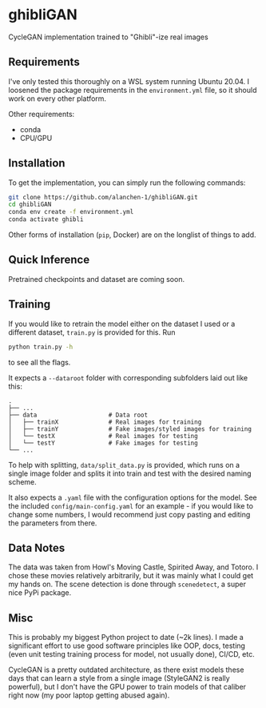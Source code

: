 # ghibliGAN

CycleGAN implementation trained to "Ghibli"-ize real images

## Requirements
I've only tested this thoroughly on a WSL system running Ubuntu 20.04. I loosened the package requirements in the `environment.yml` file, so it should work on every other platform.

Other requirements:
- conda
- CPU/GPU

## Installation
To get the implementation, you can simply run the following commands:
```bash
git clone https://github.com/alanchen-1/ghibliGAN.git
cd ghibliGAN
conda env create -f environment.yml
conda activate ghibli
```

Other forms of installation (`pip`, Docker) are on the longlist of things to add.

## Quick Inference
<UNDER CONSTRUCTION>
Pretrained checkpoints and dataset are coming soon.

## Training
If you would like to retrain the model either on the dataset I used or a different dataset, `train.py` is provided for this. Run
```bash
python train.py -h
```
to see all the flags. 

It expects a `--dataroot` folder with corresponding subfolders laid out like this:
```
.
├── ...
├── data                    # Data root
│   ├── trainX              # Real images for training
│   ├── trainY              # Fake images/styled images for training
│   └── testX               # Real images for testing
│   └── testY               # Fake images for testing
└── ...
```
To help with splitting, `data/split_data.py` is provided, which runs on a single image folder and splits it into train and test with the desired naming scheme.

It also expects a `.yaml` file with the configuration options for the model. See the included `config/main-config.yaml` for an example - if you would like to change some numbers, I would recommend just copy pasting and editing the parameters from there.

## Data Notes
The data was taken from Howl's Moving Castle, Spirited Away, and Totoro. I chose these movies relatively arbitrarily, but it was mainly what I could get my hands on. The scene detection is done through `scenedetect`, a super nice PyPi package.

## Misc
This is probably my biggest Python project to date (~2k lines). I made a significant effort to use good software principles like OOP, docs, testing (even unit testing training process for model, not usually done), CI/CD, etc. 

CycleGAN is a pretty outdated architecture, as there exist models these days that can learn a style from a single image (StyleGAN2 is really powerful), but I don't have the GPU power to train models of that caliber right now (my poor laptop getting abused again).

